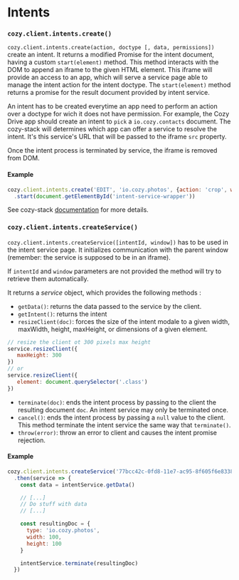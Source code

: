 # Intents

### `cozy.client.intents.create()`

`cozy.client.intents.create(action, doctype [, data, permissions])` create an intent. It returns a modified Promise for the intent document, having a custom `start(element)` method. This method interacts with the DOM to append an iframe to the given HTML element. This iframe will provide an access to an app, which will serve a service page able to manage the intent action for the intent doctype. The `start(element)` method returns a promise for the result document provided by intent service.

An intent has to be created everytime an app need to perform an action over a doctype for wich it does not have permission. For example, the Cozy Drive app should create an intent to `pick` a `io.cozy.contacts` document. The cozy-stack will determines which app can offer a service to resolve the intent. It's this service's URL that will be passed to the iframe `src` property.

Once the intent process is terminated by service, the iframe is removed from DOM.

#### Example
```js
cozy.client.intents.create('EDIT', 'io.cozy.photos', {action: 'crop', width: 100, height: 100})
  .start(document.getElementById('intent-service-wrapper'))
```

See cozy-stack [documentation](https://cozy.github.io/cozy-stack/intents.html) for more details.

### `cozy.client.intents.createService()`

`cozy.client.intents.createService([intentId, window])` has to be used in the intent service page. It initializes communication with the parent window (remember: the service is supposed to be in an iframe).

If `intentId` and `window` parameters are not provided the method will try to retrieve them automatically.

It returns a *service* object, which provides the following methods :
 * `getData()`: returns the data passed to the service by the client.
 * `getIntent()`: returns the intent
 * `resizeClient(doc)`: forces the size of the intent modale to a given width, maxWidth, height, maxHeight, or dimensions of a given element.
 ```js
 // resize the client ot 300 pixels max height
 service.resizeClient({
    maxHeight: 300
 })
 // or
 service.resizeClient({
    element: document.querySelector('.class')
 })
 ```
 * `terminate(doc)`: ends the intent process by passing to the client the resulting document `doc`. An intent service may only be terminated once.
 * `cancel()`: ends the intent process by passing a `null` value to the client. This method terminate the intent service the same way that `terminate()`.
 * `throw(error)`: throw an error to client and causes the intent promise rejection.

#### Example
```js
cozy.client.intents.createService('77bcc42c-0fd8-11e7-ac95-8f605f6e8338', window)
  .then(service => {
    const data = intentService.getData()

    // [...]
    // Do stuff with data
    // [...]

    const resultingDoc = {
      type: 'io.cozy.photos',
      width: 100,
      height: 100
    }

    intentService.terminate(resultingDoc)
  })
```
